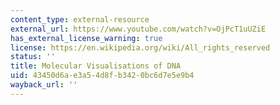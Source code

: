 ```yaml
---
content_type: external-resource
external_url: https://www.youtube.com/watch?v=OjPcT1uUZiE
has_external_license_warning: true
license: https://en.wikipedia.org/wiki/All_rights_reserved
status: ''
title: Molecular Visualisations of DNA
uid: 43450d6a-e3a5-4d8f-b342-0bc6d7e5e9b4
wayback_url: ''
---
```

